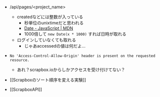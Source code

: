 
- /api/pages/<project_name>
    - createdなどには整数が入っている
        - 秒単位のunixtimeだと思われる
        - [Date - JavaScript | MDN](https://developer.mozilla.org/ja/docs/Web/JavaScript/Reference/Global_Objects/Date)
        - 1000倍して `new Date(x * 1000)` すれば日時が取れる
    - ログインしていなくても取れる
        - じゃあaccessedの値は何だよ…
- `No 'Access-Control-Allow-Origin' header is present on the requested resource.`
    - あれ？scrapbox.ioからしかアクセスを受け付けてない？

- [[Scrapboxのソート順序を変える実験]]
- [[ScrapboxAPI]]
